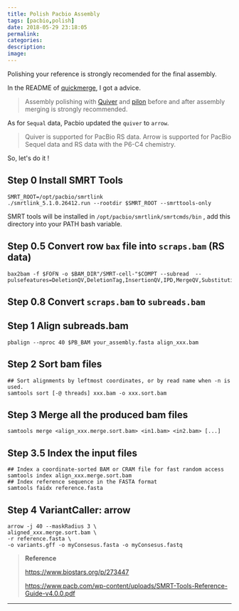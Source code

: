 ```yaml
---
title: Polish Pacbio Assembly
tags: [pacbio,polish]
date: 2018-05-29 23:18:05
permalink:
categories:
description:
image:
---
```

<p class="description">Polishing your reference is strongly recomended for the final assembly.</p>

<!-- more -->

In the README of [quickmerge](https://github.com/mahulchak/quickmerge), I got a advice. 

> Assembly polishing with [Quiver](https://github.com/PacificBiosciences/GenomicConsensus) and [pilon](https://github.com/broadinstitute/pilon/wiki) before and after assembly merging is strongly recommended. 

As for `Sequal` data, Pacbio updated the `quiver` to `arrow`.

> Quiver is supported for PacBio RS data. Arrow is supported for PacBio Sequel data and RS data with the P6-C4 chemistry. 

So, let's do it !

## Step 0 Install SMRT Tools

```shell
SMRT_ROOT=/opt/pacbio/smrtlink
./smrtlink_5.1.0.26412.run --rootdir $SMRT_ROOT --smrttools-only
```

SMRT tools will be installed in `/opt/pacbio/smrtlink/smrtcmds/bin` , add this directory into your PATH bash variable. 

## Step 0.5 Convert row `bax` file into `scraps.bam` (RS data)

```shell
bax2bam -f $FOFN -o $BAM_DIR"/SMRT-cell-"$COMPT --subread  --pulsefeatures=DeletionQV,DeletionTag,InsertionQV,IPD,MergeQV,SubstitutionQV,PulseWidth,SubstitutionTag
```

## Step 0.8 Convert `scraps.bam` to `subreads.bam`

## Step 1 Align subreads.bam

```shell
pbalign --nproc 40 $PB_BAM your_assembly.fasta align_xxx.bam
```

## Step 2 Sort bam files

```shell
## Sort alignments by leftmost coordinates, or by read name when -n is used.
samtools sort [-@ threads] xxx.bam -o xxx.sort.bam
```

## Step 3 Merge all the produced bam files

```shell
samtools merge <align_xxx.merge.sort.bam> <in1.bam> <in2.bam> [...]
```

## Step 3.5 Index the input files

```shell
## Index a coordinate-sorted BAM or CRAM file for fast random access
samtools index align_xxx.merge.sort.bam
## Index reference sequence in the FASTA format 
samtools faidx reference.fasta
```

## Step 4 VariantCaller: arrow

```shell
arrow -j 40 --maskRadius 3 \
aligned_xxx.merge.sort.bam \
-r reference.fasta \
-o variants.gff -o myConsesus.fasta -o myConsesus.fastq
```



> **Reference**
>
> https://www.biostars.org/p/273447
>
> https://www.pacb.com/wp-content/uploads/SMRT-Tools-Reference-Guide-v4.0.0.pdf



<hr />